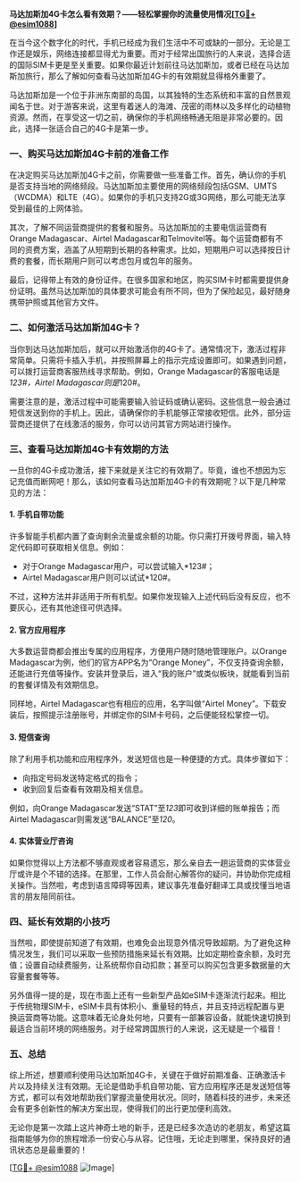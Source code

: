 **马达加斯加4G卡怎么看有效期？——轻松掌握你的流量使用情况[[TG💪+ @esim1088](https://t.me/s/esim1088)]**

在当今这个数字化的时代，手机已经成为我们生活中不可或缺的一部分。无论是工作还是娱乐，网络连接都显得尤为重要。而对于经常出国旅行的人来说，选择合适的国际SIM卡更是至关重要。如果你最近计划前往马达加斯加，或者已经在马达加斯加旅行，那么了解如何查看马达加斯加4G卡的有效期就显得格外重要了。

马达加斯加是一个位于非洲东南部的岛国，以其独特的生态系统和丰富的自然景观闻名于世。对于游客来说，这里有着迷人的海滩、茂密的雨林以及多样化的动植物资源。然而，在享受这一切之前，确保你的手机网络畅通无阻是非常必要的。因此，选择一张适合自己的4G卡是第一步。

### 一、购买马达加斯加4G卡前的准备工作

在决定购买马达加斯加4G卡之前，你需要做一些准备工作。首先，确认你的手机是否支持当地的网络频段。马达加斯加主要使用的网络频段包括GSM、UMTS（WCDMA）和LTE（4G）。如果你的手机只支持2G或3G网络，那么可能无法享受到最佳的上网体验。

其次，了解不同运营商提供的套餐和服务。马达加斯加的主要电信运营商有Orange Madagascar、Airtel Madagascar和Telmovitel等。每个运营商都有不同的资费方案，涵盖了从短期到长期的各种需求。比如，短期用户可以选择按日计费的套餐，而长期用户则可以考虑包月或包年的服务。

最后，记得带上有效的身份证件。在很多国家和地区，购买SIM卡时都需要提供身份证明。虽然马达加斯加的具体要求可能会有所不同，但为了保险起见，最好随身携带护照或其他官方文件。

### 二、如何激活马达加斯加4G卡？

当你到达马达加斯加后，就可以开始激活你的4G卡了。通常情况下，激活过程非常简单。只需将卡插入手机，并按照屏幕上的指示完成设置即可。如果遇到问题，可以拨打运营商客服热线寻求帮助。例如，Orange Madagascar的客服电话是*123#，Airtel Madagascar则是*120#。

需要注意的是，激活过程中可能需要输入验证码或确认密码。这些信息一般会通过短信发送到你的手机上。因此，请确保你的手机能够正常接收短信。此外，部分运营商还提供了在线激活的服务，你可以访问其官方网站进行操作。

### 三、查看马达加斯加4G卡有效期的方法

一旦你的4G卡成功激活，接下来就是关注它的有效期了。毕竟，谁也不想因为忘记充值而断网吧！那么，该如何查看马达加斯加4G卡的有效期呢？以下是几种常见的方法：

#### 1. 手机自带功能

许多智能手机都内置了查询剩余流量或余额的功能。你只需打开拨号界面，输入特定代码即可获取相关信息。例如：
- 对于Orange Madagascar用户，可以尝试输入*123#；
- Airtel Madagascar用户则可以试试*120#。

不过，这种方法并非适用于所有机型。如果你发现输入上述代码后没有反应，也不要灰心，还有其他途径可供选择。

#### 2. 官方应用程序

大多数运营商都会推出专属的应用程序，方便用户随时随地管理账户。以Orange Madagascar为例，他们的官方APP名为“Orange Money”，不仅支持查询余额，还能进行充值等操作。安装并登录后，进入“我的账户”或类似板块，就能看到当前的套餐详情及有效期信息。

同样地，Airtel Madagascar也有相应的应用，名字叫做“Airtel Money”。下载安装后，按照提示注册账号，并绑定你的SIM卡号码，之后便能轻松掌控一切。

#### 3. 短信查询

除了利用手机功能和应用程序外，发送短信也是一种便捷的方式。具体步骤如下：
- 向指定号码发送特定格式的指令；
- 收到回复后查看有效期及相关信息。

例如，向Orange Madagascar发送“STAT”至*123*即可收到详细的账单报告；而Airtel Madagascar则需发送“BALANCE”至*120*。

#### 4. 实体营业厅咨询

如果你觉得以上方法都不够直观或者容易遗忘，那么亲自去一趟运营商的实体营业厅或许是个不错的选择。在那里，工作人员会耐心解答你的疑问，并协助你完成相关操作。当然啦，考虑到语言障碍等因素，建议事先准备好翻译工具或找懂当地语言的朋友陪同前往。

### 四、延长有效期的小技巧

当然啦，即使提前知道了有效期，也难免会出现意外情况导致超期。为了避免这种情况发生，我们可以采取一些预防措施来延长有效期。比如定期检查余额，及时充值；设置自动续费服务，让系统帮你自动扣款；甚至可以购买包含更多数据量的大容量套餐等等。

另外值得一提的是，现在市面上还有一些新型产品如eSIM卡逐渐流行起来。相比于传统物理SIM卡，eSIM卡具有体积小、重量轻的特点，并且支持远程配置与更换运营商等功能。这意味着无论身处何地，只要有一部兼容设备，就能快速切换到最适合当前环境的网络服务。对于经常跨国旅行的人来说，这无疑是一个福音！

### 五、总结

综上所述，想要顺利使用马达加斯加4G卡，关键在于做好前期准备、正确激活卡片以及持续关注有效期。无论是借助手机自带功能、官方应用程序还是发送短信等方式，都可以有效地帮助我们掌握流量使用状况。同时，随着科技的进步，未来还会有更多创新性的解决方案出现，使得我们的出行更加便利高效。

无论你是第一次踏上这片神奇土地的新手，还是已经多次造访的老朋友，希望这篇指南能够为你的旅程增添一份安心与从容。记住哦，无论走到哪里，保持良好的通讯状态总是最重要的！

[[TG💪+ @esim1088](https://t.me/s/esim1088) ![Image](https://i.postimg.cc/4NQfJmqS/Snipaste-2025-05-13-00-14-12.png)]